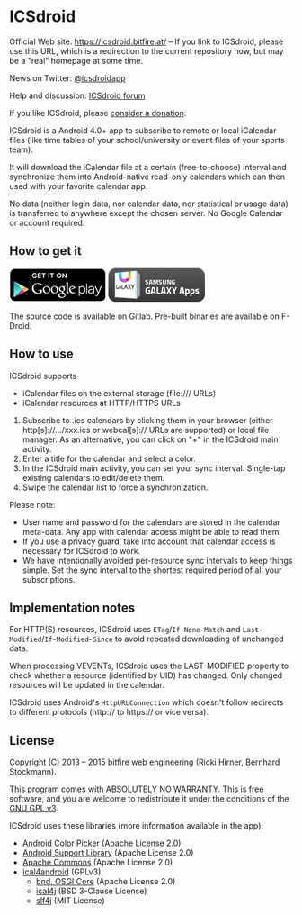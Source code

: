 
# ICSdroid

Official Web site: https://icsdroid.bitfire.at/ – If you link to ICSdroid, please
use this URL, which is a redirection to the current repository now, but may be a
"real" homepage at some time.

News on Twitter: [@icsdroidapp](https://twitter.com/icsdroidapp)

Help and discussion: [ICSdroid forum](https://icsdroid.bitfire.at/forums)

If you like ICSdroid, please [consider a donation](https://icsdroid.bitfire.at/donate).

ICSdroid is a Android 4.0+ app to subscribe to remote or local iCalendar files (like
time tables of your school/university or event files of your sports team).

It will download the iCalendar file at a certain (free-to-choose) interval
and synchronize them into Android-native read-only calendars which can then used
with your favorite calendar app.

No data (neither login data, nor calendar data, nor statistical or usage data)
is transferred to anywhere except the chosen server. No Google Calendar or
account required.


## How to get it

<!---
[![Available at Amazon](images/amazon.png)](http://www.amazon.com/gp/product/B0161BJKIY/ref=sr_1_1)
-->
[![Get it on Google Play](images/play.png)](https://play.google.com/store/apps/details?id=at.bitfire.icsdroid)
[![SAMSUNG GALAXY Apps](images/galaxy.png)](samsungapps://ProductDetail/at.bitfire.icsdroid)

The source code is available on Gitlab. Pre-built binaries are available on F-Droid.


## How to use

ICSdroid supports

* iCalendar files on the external storage (file:/// URLs)
* iCalendar resources at HTTP/HTTPS URLs

1. Subscribe to .ics calendars by clicking them in your browser (either http[s]://…/xxx.ics or
   webcal[s]:// URLs are supported) or local file manager. As an alternative, you can
   click on "+" in the ICSdroid main activity.
2. Enter a title for the calendar and select a color.
3. In the ICSdroid main activity, you can set your sync interval. Single-tap existing
   calendars to edit/delete them. 
4. Swipe the calendar list to force a synchronization.

Please note:

* User name and password for the calendars are stored in the calendar meta-data. Any
  app with calendar access might be able to read them.
* If you use a privacy guard, take into account that calendar access is necessary
  for ICSdroid to work.
* We have intentionally avoided per-resource sync intervals to keep things simple. Set
  the sync interval to the shortest required period of all your subscriptions.


## Implementation notes

For HTTP(S) resources, ICSdroid uses `ETag`/`If-None-Match` and
`Last-Modified`/`If-Modified-Since` to avoid repeated downloading of unchanged data.

When processing VEVENTs, ICSdroid uses the LAST-MODIFIED property to check whether
a resource (identified by UID) has changed. Only changed resources will be updated
in the calendar.

ICSdroid uses Android's `HttpURLConnection` which doesn't follow redirects to
different protocols (http:// to https:// or vice versa).


## License 

Copyright (C) 2013 – 2015 bitfire web engineering (Ricki Hirner, Bernhard Stockmann).

This program comes with ABSOLUTELY NO WARRANTY. This is free software, and you are welcome
to redistribute it under the conditions of the [GNU GPL v3](https://www.gnu.org/licenses/gpl-3.0.html).

ICSdroid uses these libraries (more information available in the app):

* [Android Color Picker](https://github.com/yukuku/ambilwarna) (Apache License 2.0)
* [Android Support Library](https://developer.android.com/tools/support-library/) (Apache License 2.0)
* [Apache Commons](https://commons.apache.org) (Apache License 2.0)
* [ical4android](https://gitlab.com/bitfireAT/ical4android) (GPLv3)
  * [bnd, OSGI Core](http://bnd.bndtools.org) (Apache License 2.0)
  * [ical4j](https://github.com/ical4j/ical4j) (BSD 3-Clause License)
  * [slf4j](http://www.slf4j.org) (MIT License)
